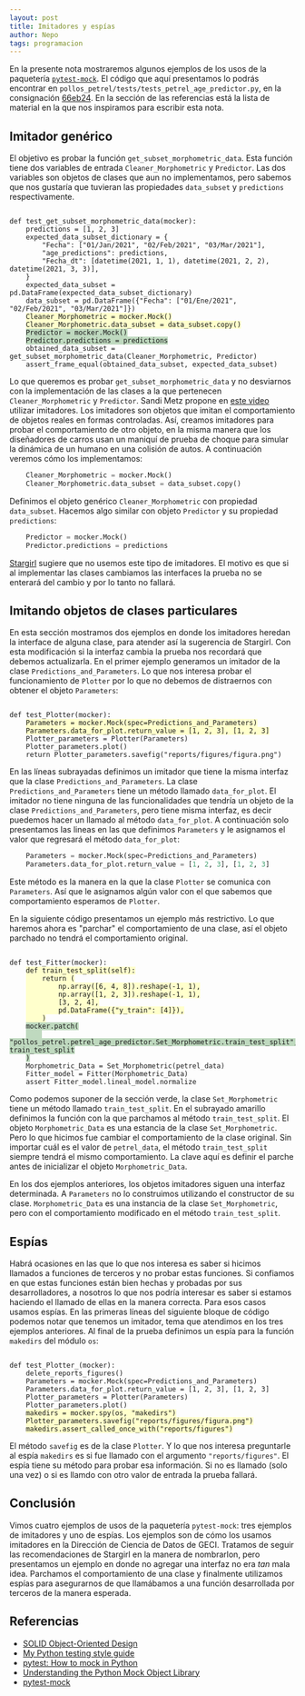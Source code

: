 ```yaml
---
layout: post
title: Imitadores y espías
author: Nepo
tags: programacion
---
```


En la presente nota mostraremos algunos ejemplos de los usos de la paquetería
[`pytest-mock`](https://github.com/pytest-dev/pytest-mock/). El código que aquí presentamos lo
podrás encontrar en `pollos_petrel/tests/tests_petrel_age_predictor.py`, en la consignación
[66eb24](https://bitbucket.org/IslasGECI/pollos_petrel/src/66eb24183f81df85350a715cc04ae120324a01df/tests/test_petrel_age_predictor.py).
En la sección de las referencias está la lista de material en la que nos inspiramos para escribir
esta nota.

## Imitador genérico

El objetivo es probar la función `get_subset_morphometric_data`. Esta función tiene dos variables de
entrada `Cleaner_Morphometric` y `Predictor`. Las dos variables son objetos de clases que aun no
implementamos, pero sabemos que nos gustaría que tuvieran las propiedades `data_subset` y
`predictions` respectivamente.

<pre><code>
def test_get_subset_morphometric_data(mocker):
    predictions = [1, 2, 3]
    expected_data_subset_dictionary = {
        "Fecha": ["01/Jan/2021", "02/Feb/2021", "03/Mar/2021"],
        "age_predictions": predictions,
        "Fecha_dt": [datetime(2021, 1, 1), datetime(2021, 2, 2), datetime(2021, 3, 3)],
    }
    expected_data_subset = pd.DataFrame(expected_data_subset_dictionary)
    data_subset = pd.DataFrame({"Fecha": ["01/Ene/2021", "02/Feb/2021", "03/Mar/2021"]})
    <span style="background-color:#ffc">Cleaner_Morphometric = mocker.Mock()</span>
    <span style="background-color:#ffc">Cleaner_Morphometric.data_subset = data_subset.copy()</span>
    <span style="background-color:#bfd9bf">Predictor = mocker.Mock()</span>
    <span style="background-color:#bfd9bf">Predictor.predictions = predictions</span>
    obtained_data_subset = get_subset_morphometric_data(Cleaner_Morphometric, Predictor)
    assert_frame_equal(obtained_data_subset, expected_data_subset)
</code></pre>

Lo que queremos es probar `get_subset_morphometric_data` y no desviarnos con la implementación de
las clases a la que pertenecen `Cleaner_Morphometric` y `Predictor`. Sandi Metz propone en [este
video](https://youtu.be/v-2yFMzxqwU) utilizar imitadores. Los imitadores son objetos que imitan el
comportamiento de objetos reales en formas controladas. Así, creamos imitadores para probar el
comportamiento de otro objeto, en la misma manera que los diseñadores de carros usan un maniquí de
prueba de choque para simular la dinámica de un humano en una colisión de autos. A continuación
veremos cómo los implementamos:
```python
    Cleaner_Morphometric = mocker.Mock()
    Cleaner_Morphometric.data_subset = data_subset.copy()
```
Definimos el objeto genérico `Cleaner_Morphometric` con propiedad `data_subset`. Hacemos algo
similar con objeto `Predictor` y su propiedad `predictions`:
```python
    Predictor = mocker.Mock()
    Predictor.predictions = predictions
```
[Stargirl](https://thea.codes/) sugiere que no usemos este tipo de imitadores. El motivo es que si
al implementar las clases cambiamos las interfaces la prueba no se enterará del cambio y por lo
tanto no fallará.

## Imitando objetos de clases particulares
En esta sección mostramos dos ejemplos en donde los imitadores heredan la interface de alguna clase,
para atender así la sugerencia de Stargirl. Con esta modificación si la interfaz cambia la prueba
nos recordará que debemos actualizarla. En el primer ejemplo generamos un imitador de la clase
`Predictions_and_Parameters`. Lo que nos interesa probar el funcionamiento de `Plotter` por lo que
no debemos de distraernos con obtener el objeto `Parameters`:

<pre><code>
def test_Plotter(mocker):
    <span style="background-color:#ffc">Parameters = mocker.Mock(spec=Predictions_and_Parameters)</span>
    <span style="background-color:#ffc">Parameters.data_for_plot.return_value = [1, 2, 3], [1, 2, 3]</span>
    Plotter_parameters = Plotter(Parameters)
    Plotter_parameters.plot()
    return Plotter_parameters.savefig("reports/figures/figura.png")
</code></pre>

En las líneas subrayadas definimos un imitador que tiene la misma interfaz que la clase
`Predictions_and_Parameters`. La clase `Predictions_and_Parameters` tiene un método llamado
`data_for_plot`. El imitador no tiene ninguna de las funcionalidades que tendría un objeto de la
clase `Predictions_and_Parameters`, pero tiene misma interfaz, es decir puedemos hacer un llamado al
método `data_for_plot`. A continuación solo presentamos las lineas en las que definimos `Parameters`
y le asignamos el valor que regresará el método `data_for_plot`:
```python
    Parameters = mocker.Mock(spec=Predictions_and_Parameters)
    Parameters.data_for_plot.return_value = [1, 2, 3], [1, 2, 3]
```
Este método es la manera en la que la clase `Plotter` se comunica con `Parameters`. Así que le
asignamos algún valor con el que sabemos que comportamiento esperamos de `Plotter`.

En la siguiente código presentamos un ejemplo más restrictivo. Lo que haremos ahora es "parchar" el
comportamiento de una clase, así el objeto parchado no tendrá el comportamiento original.

<pre><code>
def test_Fitter(mocker):
    <span style="background-color:#ffc">def train_test_split(self):</span>
    <span style="background-color:#ffc">    return (</span>
    <span style="background-color:#ffc">        np.array([6, 4, 8]).reshape(-1, 1),</span>
    <span style="background-color:#ffc">        np.array([1, 2, 3]).reshape(-1, 1),</span>
    <span style="background-color:#ffc">        [3, 2, 4],</span>
    <span style="background-color:#ffc">        pd.DataFrame({"y_train": [4]}),</span>
    <span style="background-color:#ffc">    )</span>
    <span style="background-color:#bfd9bf">mocker.patch(</span>
    <span style="background-color:#bfd9bf">    "pollos_petrel.petrel_age_predictor.Set_Morphometric.train_test_split", train_test_split</span>
    <span style="background-color:#bfd9bf">)</span>
    Morphometric_Data = Set_Morphometric(petrel_data)
    Fitter_model = Fitter(Morphometric_Data)
    assert Fitter_model.lineal_model.normalize
</code></pre>

Como podemos suponer de la sección verde, la clase `Set_Morphometric` tiene un método llamado
`train_test_split`. En el subrayado amarillo definimos la función con la que parchamos al método
`train_test_split`. El objeto `Morphometric_Data` es una estancia de la clase `Set_Morphometric`.
Pero lo que hicimos fue cambiar el comportamiento de la clase original. Sin importar cuál es el
valor de `petrel_data`, el método `train_test_split` siempre tendrá el mismo comportamiento. La
clave aquí es definir el parche antes de inicializar el objeto `Morphometric_Data`.

En los dos ejemplos anteriores, los objetos imitadores siguen una interfaz determinada. A
`Parameters` no lo construimos utilizando el constructor de su clase. `Morphometric_Data` es una
instancia de la clase `Set_Morphometric`, pero con el comportamiento modificado en el método
`train_test_split`.

## Espías
Habrá ocasiones en las que lo que nos interesa es saber si hicimos llamados a funciones de terceros
y no probar estas funciones. Si confiamos en que estas funciones están bien hechas y probadas por
sus desarrolladores, a nosotros lo que nos podría interesar es saber si estamos haciendo el llamado
de ellas en la manera correcta. Para esos casos usamos espías. En las primeras líneas del siguiente
bloque de código podemos notar que tenemos un imitador, tema que atendimos en los tres ejemplos
anteriores. Al final de la prueba definimos un espía para la función `makedirs` del módulo `os`:

<pre><code>
def test_Plotter_(mocker):
    delete_reports_figures()
    Parameters = mocker.Mock(spec=Predictions_and_Parameters)
    Parameters.data_for_plot.return_value = [1, 2, 3], [1, 2, 3]
    Plotter_parameters = Plotter(Parameters)
    Plotter_parameters.plot()
    <span style="background-color:#ffc">makedirs = mocker.spy(os, "makedirs")</span>
    <span style="background-color:#ffc">Plotter_parameters.savefig("reports/figures/figura.png")</span>
    <span style="background-color:#ffc">makedirs.assert_called_once_with("reports/figures")</span>
</code></pre>

El método `savefig` es de la clase `Plotter`. Y lo que nos interesa preguntarle al espía `makedirs`
es si fue llamado con el argumento `"reports/figures"`. El espía tiene su método para probar esa
información. Si no es llamado (solo una vez) o si es llamdo con otro valor de entrada la prueba
fallará.

## Conclusión
Vimos cuatro ejemplos de usos de la paquetería `pytest-mock`: tres ejemplos de imitadores y uno de
espías. Los ejemplos son de cómo los usamos imitadores en la Dirección de Ciencia de Datos de GECI.
Tratamos de seguir las recomendaciones de Stargirl en la manera de nombrarlon, pero presentamos un
ejemplo en donde no agregar una interfaz no era _tan_ mala idea. Parchamos el comportamiento de una
clase y finalmente utilizamos espías para asegurarnos de que llamábamos a una función desarrollada
por terceros de la manera esperada.

## Referencias
- [SOLID Object-Oriented Design](https://youtu.be/v-2yFMzxqwU)
- [My Python testing style guide](https://blog.thea.codes/my-python-testing-style-guide/)
- [pytest: How to mock in Python](https://changhsinlee.com/pytest-mock/)
- [Understanding the Python Mock Object Library](https://realpython.com/python-mock-library/)
- [pytest-mock](https://github.com/pytest-dev/pytest-mock/)
